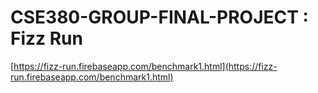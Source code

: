 # CSE380-GROUP-FINAL-PROJECT : Fizz Run
[https://fizz-run.firebaseapp.com/benchmark1.html](https://fizz-run.firebaseapp.com/benchmark1.html)